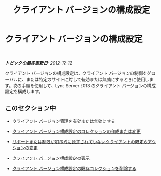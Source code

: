 ﻿---
title: クライアント バージョンの構成設定
TOCTitle: クライアント バージョンの構成設定
ms:assetid: 4e5169e1-07f0-4333-9dd1-94c570a76ea6
ms:mtpsurl: https://technet.microsoft.com/ja-jp/library/JJ884154(v=OCS.15)
ms:contentKeyID: 52056592
ms.date: 05/19/2016
mtps_version: v=OCS.15
ms.translationtype: HT
---

# クライアント バージョンの構成設定

 

_**トピックの最終更新日:** 2012-12-12_

クライアント バージョンの構成設定は、クライアント バージョンの制御をグローバルに、または特定のサイトに対して有効または無効にするときに使用します。次の手順を使用して、Lync Server 2013 のクライアント バージョンの構成設定を構成します。

## このセクション中

  - [クライアント バージョン管理を有効または無効にする](lync-server-2013-enable-or-disable-client-versioning.md)

  - [クライアント バージョン構成設定のコレクションの作成または変更](lync-server-2013-create-or-modify-a-collection-of-client-version-configuration-settings.md)

  - [サポートまたは制限が明示的に設定されていないクライアントの既定のアクションの変更](lync-server-2013-modify-the-default-action-for-clients-not-explicitly-supported-or-restricted.md)

  - [クライアント バージョン構成設定の表示](lync-server-2013-view-client-version-configuration-settings.md)

  - [クライアント バージョン構成設定の既存コレクションを削除する](lync-server-2013-delete-an-existing-collection-of-client-version-configuration-settings.md)

